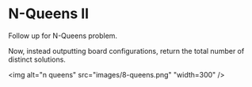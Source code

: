 # N-Queens II 
Follow up for N-Queens problem.

Now, instead outputting board configurations, return the total number of
distinct solutions.

<img alt="n queens" src="images/8-queens.png" "width=300" />
